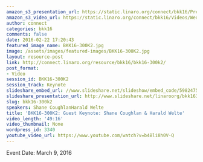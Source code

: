 ```yaml
---
amazon_s3_presentation_url: https://static.linaro.org/connect/bkk16/Presentations/Wednesday/BKK16-300K2.pdf
amazon_s3_video_url: https://static.linaro.org/connect/bkk16/Videos/Wednesday/BKK16-300K2%20Shane%20Coughland%20and%20Harald%20Kelte.mp4
author: connect
categories: bkk16
comments: false
date: 2016-02-22 17:20:43
featured_image_name: BKK16-300K2.jpg
image: /assets/images/featured-images/BKK16-300K2.jpg
layout: resource-post
link: http://connect.linaro.org/resource/bkk16/bkk16-300k2/
post_format:
- Video
session_id: BKK16-300K2
session_track: Keynote
slideshare_embed_url: //www.slideshare.net/slideshow/embed_code/59824756
slideshare_presentation_url: http://www.slideshare.net/linaroorg/bkk16300k2-shane-coughlan-harald-welte-keynotes
slug: bkk16-300k2
speakers: Shane CoughlanHarald Welte
title: 'BKK16-300K2: Guest Keynote: Shane Coughlan & Harald Welte'
video_length: '49:16'
video_thumbnail: None
wordpress_id: 3340
youtube_video_url: https://www.youtube.com/watch?v=b4Bli8h0V-Q
---
```


Event Date: March 9, 2016
